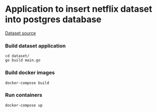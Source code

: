 # Application to insert netflix dataset into postgres database

[Dataset source](https://www.kaggle.com/datasets/syedmubarak/netflix-dataset-latest-2021)

### Build dataset application
```
cd dataset/
go build main.go
```

### Build docker images
```
docker-compose build
```

### Run containers
```
docker-compose up
```
